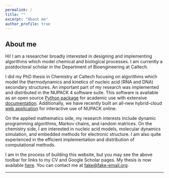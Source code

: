 ```yaml
---
permalink: /
title: ""
excerpt: "About me"
author_profile: true
---
```


## About me

Hi! I am a researcher broadly interested in designing and implementing algorithms which model chemical and biological processes.
I am currently a postdoctoral scholar in the Department of Bioengineering at Caltech.

I did my PhD thesis in Chemistry at Caltech focusing on algorithms which model the thermodynamics and kinetics of nucleic acid (RNA and DNA) secondary structures.
An important part of my research was implemented and distributed in the NUPACK 4 software suite.
This software is available as an open source [Python package](https://www.nupack.org/download/overview) for academic use with extensive [documentation](https://docs.nupack.org/).
Additionally, we have recently built an all-new hybrid-cloud [web application](https://www.nupack.org/) for interactive use of NUPACK online.

On the applied mathematics side, my research interests include dynamic programming algorithms, Markov chains, and random matrices.
On the chemistry side, I am interested in nucleic acid models, molecular dynamics simulation, and embedded methods for electronic structure.
I am also quite experienced in the efficient implementation and distribution of computational methods.

I am in the process of building this website, but you may see the above toolbar for links to my CV and Google Scholar pages. 
My thesis is now available [here](https://thesis.library.caltech.edu/14456/). 
You can contact me at <a id="contact" href="">fake@fake-email.org</a>.

---
